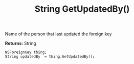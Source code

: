 ﻿---
uid: crmscript_ref_NSForeignKey_GetUpdatedBy
title: String GetUpdatedBy()
intellisense: NSForeignKey.GetUpdatedBy
keywords: NSForeignKey, GetUpdatedBy
so.topic: reference
---

Name of the person that last updated the foreign key

**Returns:** String


```crmscript
NSForeignKey thing;
String updatedBy  = thing.GetUpdatedBy();
```



